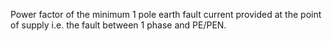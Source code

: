 Power factor of the minimum 1 pole earth fault current provided at the point of supply i.e. the fault between 1 phase and PE/PEN.